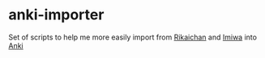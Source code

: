 # anki-importer

Set of scripts to help me more easily import from [Rikaichan][rikaichan] and [Imiwa][imiwa] into [Anki][ankisrs]

[rikaichan]: http://www.polarcloud.com/rikaichan/
[imiwa]: http://imiwa.pierrephi.net/
[ankisrs]: http://ankisrs.net/
